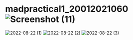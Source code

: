# madpractical1_20012021060![Screenshot (11)](https://user-images.githubusercontent.com/101645549/183351360-31716461-ba65-4060-8c60-980180535f73.png)
![2022-08-22 (1)](https://user-images.githubusercontent.com/101645549/185969874-f87721fc-07b6-486c-a7c3-ae1a97c96703.png)
![2022-08-22 (2)](https://user-images.githubusercontent.com/101645549/185970263-481fb8df-2b07-44da-a3ec-bd6c587a204f.png)
![2022-08-22 (3)](https://user-images.githubusercontent.com/101645549/185970669-69c209d1-37c1-41b8-802e-32530fc73fb9.png)
